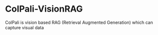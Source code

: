 # ColPali-VisionRAG
ColPali is vision based RAG (Retrieval Augmented Generation)  which can capture visual data
